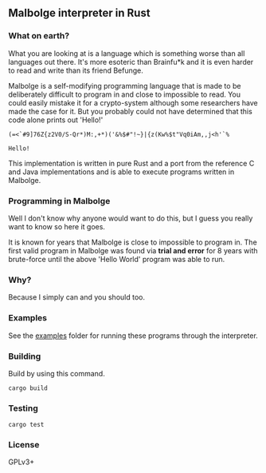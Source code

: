 ## Malbolge interpreter in Rust

### What on earth?

What you are looking at is a language which is something worse than all languages out there. It's more esoteric than Brainfu*k and it is even harder to read and write than its friend Befunge.

Malbolge is a self-modifying programming language that is made to be deliberately difficult to program in and close to impossible to read. You could easily mistake it for a crypto-system although some researchers have made the case for it. But you probably could not have determined that this code alone prints out 'Hello!'

```
(=<`#9]76Z{z2V0/S-Qr*)M:,+*)('&%$#"!~}|{z(Kw%$t"Vq0iAm,,j<h'`%

Hello!
```
This implementation is written in pure Rust and a port from the reference C and Java implementations and is able to execute programs written in Malbolge.

### Programming in Malbolge

Well I don't know why anyone would want to do this, but I guess you really want to know so here it goes.

It is known for years that Malbolge is close to impossible to program in. The first valid program in Malbolge was found via **trial and error** for 8 years with brute-force until the above 'Hello World' program was able to run.

### Why?

Because I simply can and you should too.

### Examples

See the [examples](mbi/examples/README.md) folder for running these programs through the interpreter.

### Building

Build by using this command.

`cargo build`

### Testing

`cargo test`

### License

GPLv3+